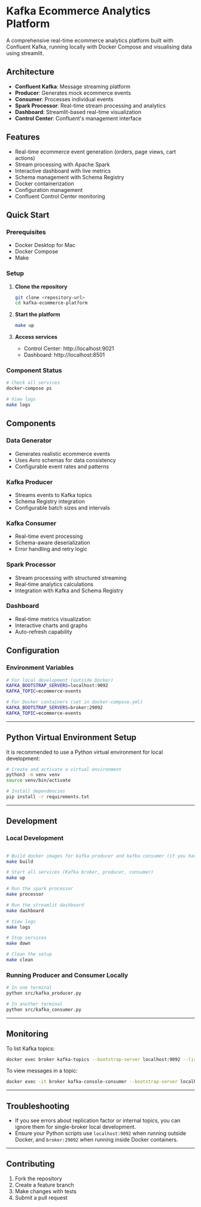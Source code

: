 # Kafka Ecommerce Analytics Platform

A comprehensive real-time ecommerce analytics platform built with Confluent Kafka, running locally with Docker Compose and visualising data using streamlit.

## Architecture

- **Confluent Kafka**: Message streaming platform
- **Producer**: Generates mock ecommerce events
- **Consumer**: Processes individual events
- **Spark Processor**: Real-time stream processing and analytics
- **Dashboard**: Streamlit-based real-time visualization
- **Control Center**: Confluent's management interface

## Features

- Real-time ecommerce event generation (orders, page views, cart actions)
- Stream processing with Apache Spark
- Interactive dashboard with live metrics
- Schema management with Schema Registry
- Docker containerization
- Configuration management
- Confluent Control Center monitoring

## Quick Start

### Prerequisites
- Docker Desktop for Mac
- Docker Compose
- Make

### Setup

1. **Clone the repository**
   ```bash
   git clone <repository-url>
   cd kafka-ecommerce-platform
   ```

2. **Start the platform**
   ```bash
   make up
   ```

3. **Access services**
   - Control Center: http://localhost:9021
   - Dashboard: http://localhost:8501

### Component Status
```bash
# Check all services
docker-compose ps

# View logs
make logs
```

## Components

### Data Generator
- Generates realistic ecommerce events
- Uses Avro schemas for data consistency
- Configurable event rates and patterns

### Kafka Producer
- Streams events to Kafka topics
- Schema Registry integration
- Configurable batch sizes and intervals

### Kafka Consumer
- Real-time event processing
- Schema-aware deserialization
- Error handling and retry logic

### Spark Processor
- Stream processing with structured streaming
- Real-time analytics calculations
- Integration with Kafka and Schema Registry

### Dashboard
- Real-time metrics visualization
- Interactive charts and graphs
- Auto-refresh capability

## Configuration

### Environment Variables

```bash
# For local development (outside Docker)
KAFKA_BOOTSTRAP_SERVERS=localhost:9092
KAFKA_TOPIC=ecommerce-events

# For Docker containers (set in docker-compose.yml)
KAFKA_BOOTSTRAP_SERVERS=broker:29092
KAFKA_TOPIC=ecommerce-events
```

---

## Python Virtual Environment Setup

It is recommended to use a Python virtual environment for local development:

```bash
# Create and activate a virtual environment
python3 -m venv venv
source venv/bin/activate

# Install dependencies
pip install -r requirements.txt
```

---

## Development

### Local Development

```bash

# Build docker images for kafka producer and kafka consumer (if you haven't already)
make build

# Start all services (Kafka broker, producer, consumer)
make up

# Run the spark processor
make processor

# Run the streamlit dashboard
make dashboard 

# View logs
make logs

# Stop services
make down

# Clean the setup 
make clean

```

### Running Producer and Consumer Locally

```bash
# In one terminal
python src/kafka_producer.py

# In another terminal
python src/kafka_consumer.py
```

---

## Monitoring

To list Kafka topics:

```bash
docker exec broker kafka-topics --bootstrap-server localhost:9092 --list
```

To view messages in a topic:

```bash
docker exec -it broker kafka-console-consumer --bootstrap-server localhost:9092 --topic ecommerce-events --from-beginning
```
---

## Troubleshooting

- If you see errors about replication factor or internal topics, you can ignore them for single-broker local development.
- Ensure your Python scripts use `localhost:9092` when running outside Docker, and `broker:29092` when running inside Docker containers.

---

## Contributing

1. Fork the repository
2. Create a feature branch
3. Make changes with tests
4. Submit a pull request
